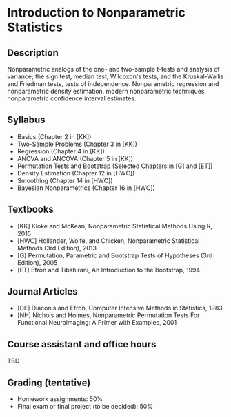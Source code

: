 # Introduction to Nonparametric Statistics

## Description
Nonparametric analogs of the one- and two-sample t-tests and analysis of variance; the sign test, median test, Wilcoxon's tests, and the Kruskal-Wallis and Friedman tests, tests of independence. Nonparametric regression and nonparametric density estimation, modern nonparametric techniques, nonparametric confidence interval estimates.

## Syllabus
* Basics (Chapter 2 in [KK])
* Two-Sample Problems (Chapter 3 in [KK])
* Regression (Chapter 4 in [KK])
* ANOVA and ANCOVA (Chapter 5 in [KK])
* Permutation Tests and Bootstrap (Selected Chapters in [G] and [ET])
* Density Estimation (Chapter 12 in [HWC])
* Smoothing (Chapter 14 in [HWC])
* Bayesian Nonparametrics (Chapter 16 in [HWC])

## Textbooks
* [KK] Kloke and McKean, Nonparametric Statistical Methods Using R, 2015
* [HWC] Hollander, Wolfe, and Chicken, Nonparametric Statistical Methods (3rd Edition), 2013
* [G] Permutation, Parametric and Bootstrap Tests of Hypotheses (3rd Edition), 2005
* [ET] Efron and Tibshirani, An Introduction to the Bootstrap, 1994

## Journal Articles
* [DE] Diaconis and Efron, Computer Intensive Methods in Statistics, 1983
* [NH] Nichols and Holmes, Nonparametric Permutation Tests For Functional Neuroimaging: A Primer with Examples, 2001

## Course assistant and office hours
TBD

## Grading (tentative)
* Homework assignments: 50%
* Final exam or final project (to be decided): 50%
